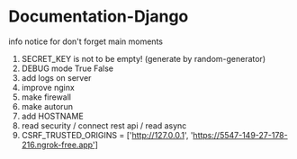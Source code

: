 # Documentation-Django
info notice for don't forget main moments

1) SECRET_KEY is not to be empty! (generate by random-generator)
2) DEBUG mode True False
3) add logs on server
4) improve nginx
5) make firewall
6) make autorun
7) add HOSTNAME
8) read security / connect rest api / read async
9) CSRF_TRUSTED_ORIGINS = ['http://127.0.0.1', 'https://5547-149-27-178-216.ngrok-free.app']
